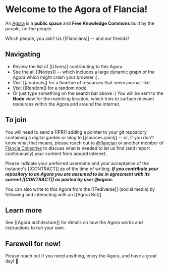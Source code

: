 # Welcome to the Agora of Flancia!

An [Agora](https://flancia.org/agora) is a <strong>public space</strong> and <strong>Free Knowledge Commons</strong> built by the people, for the people.

Which people, you ask? Us [[Flancians]] -- and our friends!

## Navigating

- Review the list of [[Users]] contributing to this Agora.
- See the all [[Nodes]] -- which includes a large dynamic graph of the Agora which might crash your browser :).
- Visit [[Journals]] for a timeline of resources that seem journal-like.
- Visit [[Random]] for a random node.
- Or just type something on the search bar above :) You will be sent to the <strong>Node</strong> view for the matching location, which tries to surface relevant resources within the Agora and around the internet.

## To join


You will need to send a [[PR]] adding a pointer to your git repository containing a digital garden or blog to [[sources.yaml]] -- or, if you don't know what that means, please reach out to @[flancian](https://anagora.org/flancian) or another member of [Flancia Collective](https://anagora.org/flancia-collective) to discuss what is needed to let us find (and import continuously) your content from around internet. 

Please indicate your preferred username and your acceptance of the instance's [[CONTRACT]] as of the time of writing. ***If you contribute your repository to an Agora you are assumed to be in agreement with its current [[CONTRACT]] as posted by user @agora.*** 

You can also write to this Agora from the [[Fediverse]] (social media) by following and interacting with an [[Agora Bot]].

## Learn more

See [[Agora architecture]] for details on how the Agora works and instructions to run your own.

## Farewell for now!

Please reach out if you need anything, enjoy the Agora, and have a great day! 🍮


